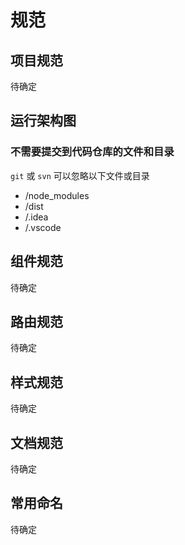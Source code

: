 # 规范

## 项目规范

待确定

## 运行架构图

### 不需要提交到代码仓库的文件和目录

`git` 或 `svn` 可以忽略以下文件或目录

- /node_modules
- /dist
- /.idea
- /.vscode

## 组件规范

待确定

## 路由规范

待确定

## 样式规范

待确定

## 文档规范

待确定

## 常用命名

待确定
